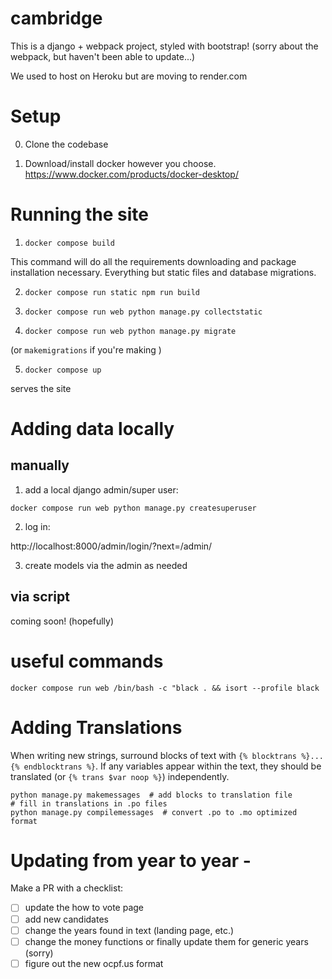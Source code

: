 # cambridge

This is a django + webpack project, styled with bootstrap!
(sorry about the webpack, but haven't been able to update...)

We used to host on Heroku but are moving to render.com

# Setup

0. Clone the codebase

1. Download/install docker however you choose. https://www.docker.com/products/docker-desktop/


# Running the site

1. `docker compose build`

This command will do all the requirements downloading and package installation necessary. Everything but static files and database migrations.

2. `docker compose run static npm run build`

3. `docker compose run web python manage.py collectstatic`

4. `docker compose run web python manage.py migrate`

(or `makemigrations` if you're making )

5. `docker compose up`

serves the site


# Adding data locally

## manually

1. add a local django admin/super user:

`docker compose run web python manage.py createsuperuser`

2. log in:

http://localhost:8000/admin/login/?next=/admin/

3. create models via the admin as needed

## via script

coming soon! (hopefully)


# useful commands

`docker compose run web /bin/bash -c "black . && isort --profile black`


# Adding Translations

When writing new strings, surround blocks of text with `{% blocktrans %}...{% endblocktrans %}`.
If any variables appear within the text, they should be translated (or `{% trans $var noop %}`) independently.

    python manage.py makemessages  # add blocks to translation file
    # fill in translations in .po files
    python manage.py compilemessages  # convert .po to .mo optimized format
    
    
# Updating from year to year - 
Make a PR with a checklist:
- [ ] update the how to vote page
- [ ] add new candidates
- [ ] change the years found in text (landing page, etc.)
- [ ] change the money functions or finally update them for generic years (sorry)
- [ ] figure out the new ocpf.us format
